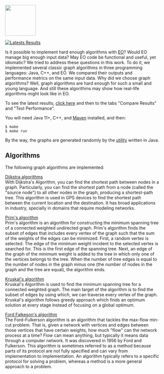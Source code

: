 <img src="https://www.yegor256.com/images/books/elegant-objects/cactus.svg" height="100px" />

[![Latests Results](https://github.com/HSE-Eolang/eo_graphs/actions/workflows/run-tests.yml/badge.svg)](https://github.com/HSE-Eolang/eo_graphs/actions/workflows/run-tests.yml) 

Is it possible to implement hard enough algorithms with [EO](https://github.com/cqfn/eo)? Would EO manage big enough input data? May EO code be functional and useful, yet idiomatic? We tried to address these questions in this work. To do it, we implemented several classic graph algorithms in three programming languages: Java, C++, and EO. We compared their outputs and performance metrics on the same input data. Why did we choose graph algorithms? Well, graph algorithms are hard enough for such a small and young language. And still these algorithms may show how real-life algorithms might look like in EO.

To see the latest results, [click here](https://github.com/HSE-Eolang/eo_graphs/actions/workflows/run-tests.yml) and then to the tabs "Compare Results" and "Test Performance".

You will need Java 11+, C++, and [Maven](https://maven.apache.org/) installed, and then:

```
$ make
$ make run
```

By the way, the graphs are generated randomly by the [utility](https://github.com/HSE-Eolang/eo_graphs/blob/master/src/main/java/ru/hse/eo_graphs/GraphGenerator.java) written in Java.

## Algorithms 

The following graph algorithms are implemented:

[Dijkstra algorithms](https://www.freecodecamp.org/news/dijkstras-shortest-path-algorithm-visual-introduction/)
<br/>
With Dijkstra's Algorithm, you can find the shortest path between nodes in a graph. Particularly, you can find the shortest path from a node (called the "source node") to all other nodes in the graph, producing a shortest-path tree.
This algorithm is used in GPS devices to find the shortest path between the current location and the destination. It has broad applications in industry, specially in domains that require modeling networks.

[Prim's algorithm](https://www.geeksforgeeks.org/prims-minimum-spanning-tree-mst-greedy-algo-5/)
<br/>
Prim's algorithm is an algorithm for constructing the minimum spanning tree of a connected weighted undirected graph. Prim's algorithm finds the subset of edges that includes every vertex of the graph such that the sum of the weights of the edges can be minimized.
First, a random vertex is selected. The edge of the minimum weight incident to the selected vertex is searched for. This is the first edge of the spanning tree.
Next, an edge of the graph of the minimum weight is added to the tree in which only one of the vertices belongs to the tree.
When the number of tree edges is equal to the number of nodes in the graph minus one (the number of nodes in the graph and the tree are equal), the algorithm ends.

[Kruskal's algorithm](https://www.geeksforgeeks.org/kruskals-minimum-spanning-tree-algorithm-greedy-algo-2/)
<br/>
Kruskal's Algorithm is used to find the minimum spanning tree for a connected weighted graph. The main target of the algorithm is to find the subset of edges by using which, we can traverse every vertex of the graph. Kruskal's algorithm follows greedy approach which finds an optimum solution at every stage instead of focusing on a global optimum.

[Ford Falkeson's algorithm](https://www.geeksforgeeks.org/ford-fulkerson-algorithm-for-maximum-flow-problem/)
<br/>
The Ford-Fulkerson algorithm is an algorithm that tackles the max-flow min-cut problem. That is, given a network with vertices and edges between those vertices that have certain weights, how much "flow" can the network process at a time? Flow can mean anything, but typically it means data through a computer network.
It was discovered in 1956 by Ford and Fulkerson. This algorithm is sometimes referred to as a method because parts of its protocol are not fully specified and can vary from implementation to implementation. An algorithm typically refers to a specific protocol for solving a problem, whereas a method is a more general approach to a problem.
